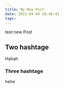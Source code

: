 ```yaml
---
title: My New Post
date: 2022-04-04 18:46:42
tags:
---
```


test new Post 

## Two hashtage

Hahah


### Three hashtage

hehe
